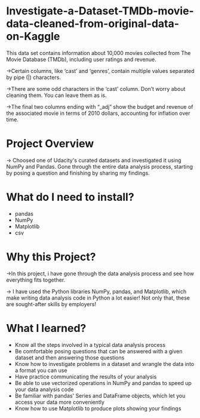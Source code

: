 # Investigate-a-Dataset-TMDb-movie-data-cleaned-from-original-data-on-Kaggle
This data set contains information about 10,000 movies collected from The Movie Database (TMDb), including user ratings and revenue. 

->Certain columns, like ‘cast’ and ‘genres’, contain multiple values separated by pipe (|) characters. 

->There are some odd characters in the ‘cast’ column. Don’t worry about cleaning them. You can leave them as is.

->The final two columns ending with “_adj” show the budget and revenue of the associated movie in terms of 2010 dollars, accounting for inflation over time.

# Project Overview

-> Choosed one of Udacity's curated datasets and investigated it using NumPy and Pandas. Gone through the entire data analysis process, starting by posing a question and finishing by sharing my findings.

# What do I need to install?
* pandas
* NumPy
* Matplotlib
* csv
# Why this Project?
->In this project, i have gone through the data analysis process and see how everything fits together. 

-> I have used the Python libraries NumPy, pandas, and Matplotlib, which make writing data analysis code in Python a lot easier! Not only that, these are sought-after skills by employers!

# What I learned?

* Know all the steps involved in a typical data analysis process
* Be comfortable posing questions that can be answered with a given dataset and then answering those questions
* Know how to investigate problems in a dataset and wrangle the data into a format you can use
* Have practice communicating the results of your analysis
* Be able to use vectorized operations in NumPy and pandas to speed up your data analysis code
* Be familiar with pandas' Series and DataFrame objects, which let you access your data more conveniently
* Know how to use Matplotlib to produce plots showing your findings
